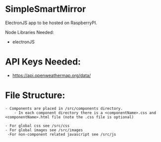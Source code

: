 # SimpleSmartMirror
ElectronJS app to be hosted on RaspberryPI.

Node Libraries Needed:
- electronJS

# API Keys Needed:
 - https://api.openweathermap.org/data/

 # File Structure:
	- Components are placed in /src/components directory.
		- In each component directory there is a <componentName>.css and <componentName>.html file (note the .css file is optional)

	- For global css see /src/css
	- For global images see /src/images
	 -For non-component related javascript see /src/js
